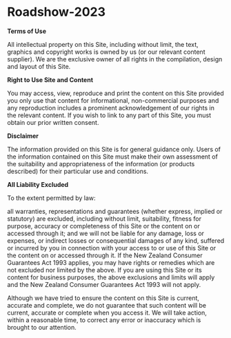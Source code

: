 # Roadshow-2023


**Terms of Use**

All intellectual property on this Site, including without limit, the text, graphics and copyright works is owned by us (or our relevant content supplier). We are the exclusive owner of all rights in the compilation, design and layout of this Site.


**Right to Use Site and Content**

You may access, view, reproduce and print the content on this Site provided you only use that content for informational, non-commercial purposes and any reproduction includes a prominent acknowledgement of our rights in the relevant content. If you wish to link to any part of this Site, you must obtain our prior written consent.


**Disclaimer**

The information provided on this Site is for general guidance only. Users of the information contained on this Site must make their own assessment of the suitability and appropriateness of the information (or products described) for their particular use and conditions.


**All Liability Excluded**

To the extent permitted by law:

all warranties, representations and guarantees (whether express, implied or statutory) are excluded, including without limit, suitability, fitness for purpose, accuracy or completeness of this Site or the content on or accessed through it; and
we will not be liable for any damage, loss or expenses, or indirect losses or consequential damages of any kind, suffered or incurred by you in connection with your access to or use of this Site or the content on or accessed through it.
If the New Zealand Consumer Guarantees Act 1993 applies, you may have rights or remedies which are not excluded nor limited by the above. If you are using this Site or its content for business purposes, the above exclusions and limits will apply and the New Zealand Consumer Guarantees Act 1993 will not apply.

Although we have tried to ensure the content on this Site is current, accurate and complete, we do not guarantee that such content will be current, accurate or complete when you access it. We will take action, within a reasonable time, to correct any error or inaccuracy which is brought to our attention.
